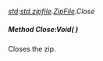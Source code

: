_[std](../../modules/std/std-module.md):[std.zipfile](../../modules/std/std-zipfile.md).[ZipFile](../../modules/std/std-zipfile-zipfile.md).Close_
##### Method Close:Void(  )
Closes the zip.
